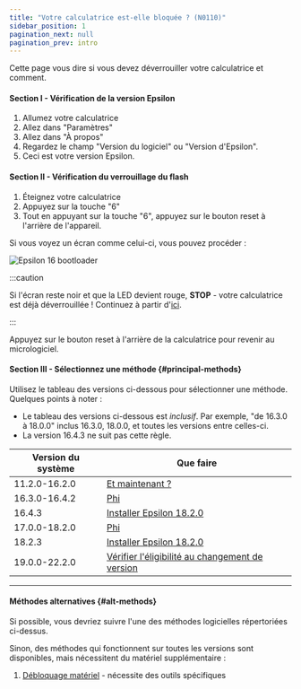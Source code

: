 ```yaml
---
title: "Votre calculatrice est-elle bloquée ? (N0110)"
sidebar_position: 1
pagination_next: null
pagination_prev: intro
---
```


Cette page vous dire si vous devez déverrouiller votre calculatrice et comment.

#### Section I - Vérification de la version Epsilon

1. Allumez votre calculatrice
2. Allez dans "Paramètres"
3. Allez dans "À propos"
4. Regardez le champ "Version du logiciel" ou "Version d'Epsilon".
5. Ceci est votre version Epsilon.

#### Section II - Vérification du verrouillage du flash

1. Éteignez votre calculatrice
2. Appuyez sur la touche "6"
3. Tout en appuyant sur la touche "6", appuyez sur le bouton reset à l'arrière de l'appareil.

Si vous voyez un écran comme celui-ci, vous pouvez procéder :

![Epsilon 16 bootloader](/img/e16bl.png)

:::caution

Si l'écran reste noir et que la LED devient rouge, **STOP** - votre calculatrice est déjà déverrouillée ! Continuez à partir d'[ici](./n0110-unlocked).

:::

Appuyez sur le bouton reset à l'arrière de la calculatrice pour revenir au micrologiciel.

#### Section III - Sélectionnez une méthode {#principal-methods}

Utilisez le tableau des versions ci-dessous pour sélectionner une méthode. Quelques points à noter :
  + Le tableau des versions ci-dessous est *inclusif*. Par exemple, "de 16.3.0 à 18.0.0" inclus 16.3.0, 18.0.0, et toutes les versions entre celles-ci.
  + La version 16.4.3 ne suit pas cette règle.

| Version du système | Que faire                                                        |
|--------------------|------------------------------------------------------------------|
| 11.2.0-16.2.0  | [Et maintenant ?](./n0110-unlocked)                                         |
| 16.3.0-16.4.2  | [Phi](./phi)                                                           |
| 16.4.3         | [Installer Epsilon 18.2.0](./phi/install-epsilon-18-2-0)                     |
| 17.0.0-18.2.0  | [Phi](./phi)                                                           |
| 18.2.3         | [Installer Epsilon 18.2.0](./phi/install-epsilon-18-2-0)                     |
| 19.0.0-22.2.0  | [Vérifier l'éligibilité au changement de version](./phi/check-version-change-eligibility) |

---
#### Méthodes alternatives {#alt-methods}

Si possible, vous devriez suivre l'une des méthodes logicielles répertoriées ci-dessus.

Sinon, des méthodes qui fonctionnent sur toutes les versions sont disponibles, mais nécessitent du matériel supplémentaire :

1. [Débloquage matériel](./hardware/n0110-hardware-unlock) - nécessite des outils spécifiques
